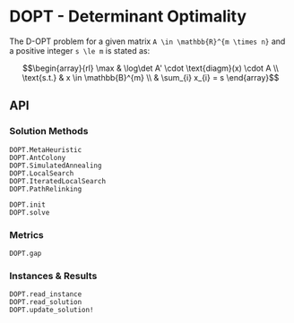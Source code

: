 # DOPT - Determinant Optimality

The D-OPT problem for a given matrix ``A \in \mathbb{R}^{m \times n}`` and a positive
integer ``s \le m`` is stated as:

```math
\begin{array}{rl}
       \max & \log\det A' \cdot \text{diagm}(x) \cdot A \\
\text{s.t.} & x \in \mathbb{B}^{m} \\
            & \sum_{i} x_{i} = s
\end{array}
```

## API

### Solution Methods

```@docs
DOPT.MetaHeuristic
DOPT.AntColony
DOPT.SimulatedAnnealing
DOPT.LocalSearch
DOPT.IteratedLocalSearch
DOPT.PathRelinking
```

```@docs
DOPT.init
DOPT.solve
```

### Metrics
```@docs
DOPT.gap
```

### Instances & Results
```@docs
DOPT.read_instance
DOPT.read_solution
DOPT.update_solution!
```
